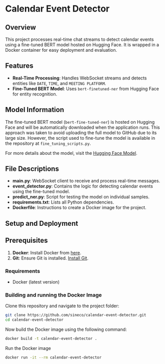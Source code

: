 # Calendar Event Detector

## Overview
This project processes real-time chat streams to detect calendar events using a fine-tuned BERT model hosted on Hugging Face. It is wrapped in a Docker container for easy deployment and evaluation.

## Features
- **Real-Time Processing**: Handles WebSocket streams and detects entities like `DATE`, `TIME`, and `MEETING PLATFORM`.
- **Fine-Tuned BERT Model**: Uses `bert-finetuned-ner` from Hugging Face for entity recognition.

## Model Information
The fine-tuned BERT model (`bert-fine-tuned-ner`) is hosted on Hugging Face and will be automatically downloaded when the application runs. This approach was taken to avoid uploading the full model to GitHub due to its large size. However, the script used to fine-tune the model is available in the repository at `fine_tuning_scripts.py`.

For more details about the model, visit the [Hugging Face Model](https://huggingface.co/raraujo/bert-finetuned-ner).


## File Descriptions
- **main.py**: WebSocket client to receive and process real-time messages.
- **event_detector.py**: Contains the logic for detecting calendar events using the fine-tuned model.
- **predict_ner.py**: Script for testing the model on individual samples.
- **requirements.txt**: Lists all Python dependencies.
- **Dockerfile**: Instructions to create a Docker image for the project.


## Setup and Deployment

## Prerequisites
1. **Docker**: Install Docker from [here](https://docs.docker.com/get-docker/).
2. **Git**: Ensure Git is installed. [Install Git](https://git-scm.com/book/en/v2/Getting-Started-Installing-Git).

### Requirements
- Docker (latest version)

### Building and running the Docker Image
Clone this repository and navigate to the project folder:
```bash
git clone https://github.com/sineco/calendar-event-detector.git
cd calendar-event-detector
```

Now build the Docker image using the following command:
```bash
docker build -t calendar-event-detector .
```

Run the Docker image
```bash
docker run -it --rm calendar-event-detector
```